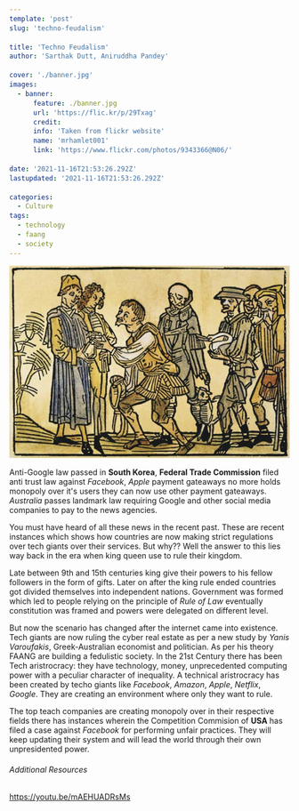 ```yaml
---
template: 'post'
slug: 'techno-feudalism'

title: 'Techno Feudalism'
author: 'Sarthak Dutt, Aniruddha Pandey'

cover: './banner.jpg'
images:
  - banner:
      feature: ./banner.jpg
      url: 'https://flic.kr/p/29Txag'
      credit:
      info: 'Taken from flickr website'
      name: 'mrhamlet001'
      link: 'https://www.flickr.com/photos/9343366@N06/'

date: '2021-11-16T21:53:26.292Z'
lastupdated: '2021-11-16T21:53:26.292Z'

categories:
  - Culture
tags:
  - technology
  - faang
  - society
---
```


![Lords and peasants in a group](./image.jpg)

Anti-Google law passed in **South Korea**, **Federal Trade Commission** filed anti trust law against _Facebook_, _Apple_ payment gateaways no more holds monopoly over it's users they can now use other payment gateaways. _Australia_ passes landmark law requiring Google and other social media companies to pay to the news agencies.

You must have heard of all these news in the recent past. These are recent instances which shows how countries are now making strict regulations over tech giants over their services. But why?? Well the answer to this lies way back in the era when king queen use to rule their kingdom.

Late between 9th and 15th centuries king give their powers to his fellow followers in the form of gifts. Later on after the king rule ended countries got divided themselves into independent nations. Government was formed which led to people relying on the principle of _Rule of Law_ eventually constitution was framed and powers were delegated on different level.

But now the scenario has changed after the internet came into existence. Tech giants are now ruling the cyber real estate as per a new study by _Yanis Varoufakis_, Greek-Australian economist and politician. As per his theory FAANG are building a fedulistic society. In the 21st Century there has been Tech aristrocracy: they have technology, money, unprecedented computing power with a peculiar character of inequality. A technical aristrocracy has been created by techo giants like _Facebook_, _Amazon_, _Apple_, _Netflix_, _Google_. They are creating an environment where only they want to rule.

The top teach companies are creating monopoly over in their respective fields there has instances wherein the Competition Commision of **USA** has filed a case against _Facebook_ for performing unfair practices. They will keep updating their system and will lead the world through their own unpresidented power. <br/>

###### Additional Resources

https://youtu.be/mAEHUADRsMs
